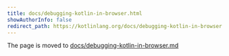 ```yaml
---
title: docs/debugging-kotlin-in-browser.html
showAuthorInfo: false
redirect_path: https://kotlinlang.org/docs/debugging-kotlin-in-browser.html
---
```


The page is moved to [docs/debugging-kotlin-in-browser.md](docs/debugging-kotlin-in-browser.md)
